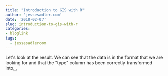 ```yaml
---
title: "Introduction to GIS with R"
author: 'jessesadler.com'
date: '2018-02-07'
slug: introduction-to-gis-with-r
categories:
- bloglink
tags:
  - jessesadlercom
---
```


Let's look at the result. We can see that the data is in the format that we are looking for and that the "type" column has been correctly transformed into[... <i class="fas fa-external-link-alt"></i>](https://jessesadler.com/post/gis-with-r-intro/)

